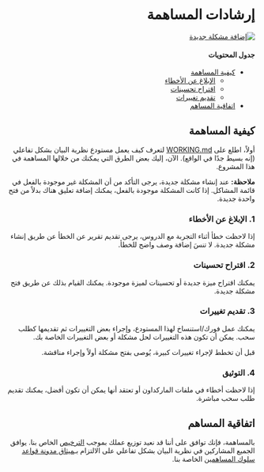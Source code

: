 <div dir="rtl">

# إرشادات المساهمة

[![إضافة مشكلة جديدة](https://img.shields.io/badge/add-new%20issue-269f42.svg?style=flat-square)](https://github.com/LaisRast/d3gt-ar/issues/new)

#### جدول المحتويات

- [كيفية المساهمة](#how-to-contribute)
  * [الإبلاغ عن الأخطاء](#report-bugs)
  * [اقتراح تحسينات](#suggest-enhancements)
  * [تقديم تغييرات](#submit-changes)
- [اتفاقية المساهم](#contributor-agreement)

## كيفية المساهمة

أولاً، اطلع على [WORKING.md](https://github.com/LaisRast/d3gt-ar/blob/master/WORKING.md) لتعرف كيف يعمل مستودع نظرية البيان بشكل تفاعلي (إنه بسيط جدًا في الواقع).
الآن، إليك بعض الطرق التي يمكنك من خلالها المساهمة في هذا المشروع.

**ملاحظة:** عند إنشاء مشكلة جديدة، يرجى التأكد من أن المشكلة غير موجودة بالفعل في قائمة المشاكل.
إذا كانت المشكلة موجودة بالفعل، يمكنك إضافة تعليق هناك بدلاً من فتح واحدة جديدة.

### 1. الإبلاغ عن الأخطاء

إذا لاحظت خطأ أثناء التجربة مع الدروس، يرجى تقديم تقرير عن الخطأ عن طريق إنشاء مشكلة جديدة.
لا تنسَ إضافة وصف واضح للخطأ.

### 2. اقتراح تحسينات

يمكنك اقتراح ميزة جديدة أو تحسينات لميزة موجودة.
يمكنك القيام بذلك عن طريق فتح مشكلة جديدة.

### 3. تقديم تغييرات

يمكنك عمل فورك/استنساخ لهذا المستودع، وإجراء بعض التغييرات ثم تقديمها كطلب سحب.
يمكن أن تكون هذه التغييرات لحل مشكلة أو بعض التغييرات الخاصة بك.

قبل أن تخطط لإجراء تغييرات كبيرة، يُوصى بفتح مشكلة أولاً وإجراء مناقشة.

### 4. التوثيق

إذا لاحظت أخطاء في ملفات الماركداون أو تعتقد أنها يمكن أن تكون أفضل، يمكنك تقديم طلب سحب مباشرة.

## اتفاقية المساهم

بالمساهمة، فإنك توافق على أننا قد نعيد توزيع عملك بموجب [الترخيص](https://github.com/LaisRast/d3gt-ar/blob/master/LICENSE) الخاص بنا.
يوافق الجميع المشاركين في نظرية البيان بشكل تفاعلي على الالتزام بـ[ميثاق مدونة قواعد سلوك المساهمين](https://github.com/LaisRast/d3gt-ar/blob/master/CODE_OF_CONDUCT.md) الخاصة بنا.

</div>
